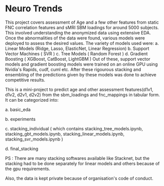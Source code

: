 # Neuro Trends

This project covers assessment of Age and a few other features from static FNC correlation features and sMRI SBM loadings for around 5000
subjects.
This involved understanding the anonymized data using extensive EDA. Once the abnormalities of the data were found, various models were
deployed to assess the desired values.
The variety of models used were:
a. Linear Models (Ridge, Lasso, ElasticNet, Linear Regression)
b. Support Vector Machines ( SVR )
c. Tree Models ( Random Forest )
d. Gradient Boosting ( XGBoost, CatBoost, LightGBM )
Out of these, support vector models and gradient boosting models were trained on an online GPU using Nvidia's Rapids, cudf, cuml etc.
After these rigourous stacking and ensembling of the predictions given by these models was done to achieve competitive results.

This is a mini-project to predict age and other assessment features(d1v1, d1v2, d2v1, d2v2) from the sbm_loadings and fnc_mappings in tabular form.
It can be categorized into:

a. basic_eda

b. experiments

c. stacking_individual ( which contains stacking_tree_models.ipynb, stacking_gbt_models.ipynb, stacking_linear_models.ipynb, stacking_svr_models.ipynb )

d. final_stacking

PS : There are many stacking softwares available like Stacknet, but the stacking had to be done separately for linear models and others because of the gpu requirements.

Also, the data is kept private because of organisation's code of conduct.
